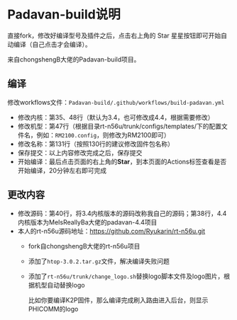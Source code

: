 # Padavan-build说明

直接fork，修改好编译型号及插件之后，点击右上角的 Star 星星按钮即可开始自动编译（自己点击才会编译）。

来自chongshengB大佬的Padavan-build项目。

## 编译

修改workflows文件：`Padavan-build/.github/workflows/build-padavan.yml`

- 修改内核：第35、48行（默认为3.4，也可修改成4.4，根据需要修改）
- 修改机型：第47行（根据目录rt-n56u/trunk/configs/templates/下的配置文件名，例如：`RM2100.config`，则修改为RM2100即可）
- 修改名称：第131行（按照130行的建议修改固件包名称）
- 保存提交：以上内容修改完成之后，保存提交
- 开始编译：最后点击页面的右上角的**Star**，到本页面的Actions标签查看是否开始编译，20分钟左右即可完成

## 更改内容

- 修改源码：第40行，将3.4内核版本的源码改称我自己的源码；第38行，4.4内核版本为MeIsReallyBa大佬的padavan-4.4项目
- 本人的rt-n56u源码地址：https://github.com/Ryukarin/rt-n56u.git
  - fork自chongshengB大佬的rt-n56u项目
  - 添加了`htop-3.0.2.tar.gz`文件，解决编译失败问题
  - 添加了`rt-n56u/trunk/change_logo.sh`替换logo脚本文件及logo图片，根据机型自动替换logo
  
    比如你要编译K2P固件，那么编译完成刷入路由进入后台，则显示PHICOMM的logo
